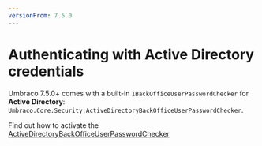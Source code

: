 ```yaml
---
versionFrom: 7.5.0
---
```


# Authenticating with Active Directory credentials

Umbraco 7.5.0+ comes with a built-in `IBackOfficeUserPasswordChecker` for **Active Directory**: `Umbraco.Core.Security.ActiveDirectoryBackOfficeUserPasswordChecker`.

Find out how to activate the [ActiveDirectoryBackOfficeUserPasswordChecker](Authenticate-with-Active-Directory/authenticate-with-AD.md)
